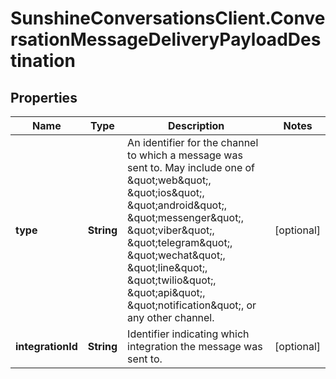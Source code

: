 # SunshineConversationsClient.ConversationMessageDeliveryPayloadDestination

## Properties

Name | Type | Description | Notes
------------ | ------------- | ------------- | -------------
**type** | **String** | An identifier for the channel to which a message was sent to. May include one of \&quot;web\&quot;, \&quot;ios\&quot;, \&quot;android\&quot;, \&quot;messenger\&quot;, \&quot;viber\&quot;, \&quot;telegram\&quot;, \&quot;wechat\&quot;, \&quot;line\&quot;, \&quot;twilio\&quot;, \&quot;api\&quot;, \&quot;notification\&quot;, or any other channel. | [optional] 
**integrationId** | **String** | Identifier indicating which integration the message was sent to. | [optional] 


